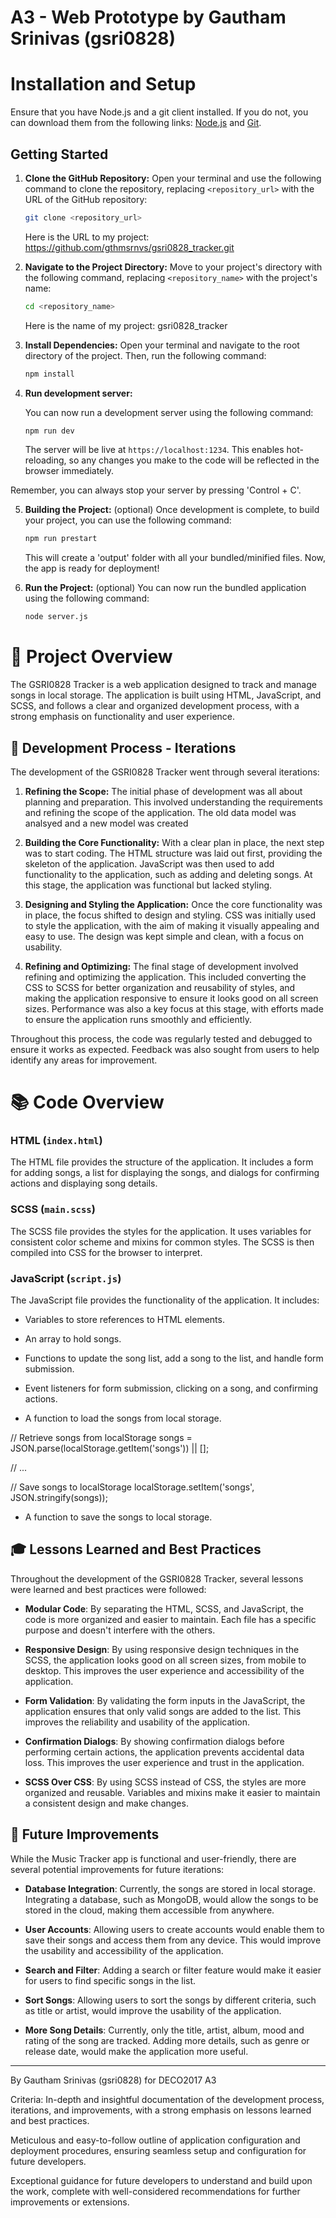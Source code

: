 # A3 - Web Prototype by Gautham Srinivas (gsri0828)

# Installation and Setup  

Ensure that you have Node.js and a git client installed. If you do not, you can download them from the following links: [Node.js](https://nodejs.org/en/download/) and [Git](https://git-scm.com/downloads).

## Getting Started

1. **Clone the GitHub Repository:**
   Open your terminal and use the following command to clone the repository, replacing `<repository_url>` with the URL of the GitHub repository:

   ```bash
   git clone <repository_url>
   ```

   Here is the URL to my project: https://github.com/gthmsrnvs/gsri0828_tracker.git

2. **Navigate to the Project Directory:**
   Move to your project's directory with the following command, replacing `<repository_name>` with the project's name: 

   ```bash
   cd <repository_name>
   ```

   Here is the name of my project: gsri0828_tracker

3. **Install Dependencies:**
   Open your terminal and navigate to the root directory of the project. Then, run the following command:

   ```bash
   npm install
   ```

4. **Run development server:**

   You can now run a development server using the following command:

   ```bash
   npm run dev
   ```

   The server will be live at `https://localhost:1234`. This enables hot-reloading, so any changes you make to the code will be reflected in the browser immediately.

Remember, you can always stop your server by pressing 'Control + C'.

5. **Building the Project:** (optional)
   Once development is complete, to build your project, you can use the following command:

   ```bash
   npm run prestart
   ```

   This will create a 'output' folder with all your bundled/minified files. Now, the app is ready for deployment!

6. **Run the Project:** (optional)
   You can now run the bundled application using the following command:

   ```bash
   node server.js
   ```

# 🎵 Project Overview

The GSRI0828 Tracker is a web application designed to track and manage songs in local storage. The application is built using HTML, JavaScript, and SCSS, and follows a clear and organized development process, with a strong emphasis on functionality and user experience.

## 🚀 Development Process - Iterations

The development of the GSRI0828 Tracker went through several iterations:

1. **Refining the Scope:** The initial phase of development was all about planning and preparation. This involved understanding the requirements and refining the scope of the application. The old data model was analsyed and a new model was created

2. **Building the Core Functionality:** With a clear plan in place, the next step was to start coding. The HTML structure was laid out first, providing the skeleton of the application. JavaScript was then used to add functionality to the application, such as adding and deleting songs. At this stage, the application was functional but lacked styling.

3. **Designing and Styling the Application:** Once the core functionality was in place, the focus shifted to design and styling. CSS was initially used to style the application, with the aim of making it visually appealing and easy to use. The design was kept simple and clean, with a focus on usability.

4. **Refining and Optimizing:** The final stage of development involved refining and optimizing the application. This included converting the CSS to SCSS for better organization and reusability of styles, and making the application responsive to ensure it looks good on all screen sizes. Performance was also a key focus at this stage, with efforts made to ensure the application runs smoothly and efficiently.

Throughout this process, the code was regularly tested and debugged to ensure it works as expected. Feedback was also sought from users to help identify any areas for improvement.

# 📚 Code Overview

### HTML (`index.html`)

The HTML file provides the structure of the application. It includes a form for adding songs, a list for displaying the songs, and dialogs for confirming actions and displaying song details.

### SCSS (`main.scss`)

The SCSS file provides the styles for the application. It uses variables for consistent color scheme and mixins for common styles. The SCSS is then compiled into CSS for the browser to interpret.

### JavaScript (`script.js`)

The JavaScript file provides the functionality of the application. It includes:

- Variables to store references to HTML elements.
- An array to hold songs.
- Functions to update the song list, add a song to the list, and handle form submission.
- Event listeners for form submission, clicking on a song, and confirming actions.

- A function to load the songs from local storage.

// Retrieve songs from localStorage
songs = JSON.parse(localStorage.getItem('songs')) || [];

// ...

// Save songs to localStorage
localStorage.setItem('songs', JSON.stringify(songs));

- A function to save the songs to local storage.

## 🎓 Lessons Learned and Best Practices

Throughout the development of the GSRI0828 Tracker, several lessons were learned and best practices were followed:

- **Modular Code**: By separating the HTML, SCSS, and JavaScript, the code is more organized and easier to maintain. Each file has a specific purpose and doesn't interfere with the others.

- **Responsive Design**: By using responsive design techniques in the SCSS, the application looks good on all screen sizes, from mobile to desktop. This improves the user experience and accessibility of the application.

- **Form Validation**: By validating the form inputs in the JavaScript, the application ensures that only valid songs are added to the list. This improves the reliability and usability of the application.

- **Confirmation Dialogs**: By showing confirmation dialogs before performing certain actions, the application prevents accidental data loss. This improves the user experience and trust in the application.

- **SCSS Over CSS**: By using SCSS instead of CSS, the styles are more organized and reusable. Variables and mixins make it easier to maintain a consistent design and make changes.

## 🚧 Future Improvements

While the Music Tracker app is functional and user-friendly, there are several potential improvements for future iterations:

- **Database Integration**: Currently, the songs are stored in local storage. Integrating a database, such as MongoDB, would allow the songs to be stored in the cloud, making them accessible from anywhere.

- **User Accounts**: Allowing users to create accounts would enable them to save their songs and access them from any device. This would improve the usability and accessibility of the application.

- **Search and Filter**: Adding a search or filter feature would make it easier for users to find specific songs in the list.

- **Sort Songs**: Allowing users to sort the songs by different criteria, such as title or artist, would improve the usability of the application.

- **More Song Details**: Currently, only the title, artist, album, mood and rating of the song are tracked. Adding more details, such as genre or release date, would make the application more useful.

---
By Gautham Srinivas (gsri0828) for DECO2017 A3

Criteria:
In-depth and insightful documentation of the development process, iterations, and improvements, with a strong emphasis on lessons learned and best practices.

Meticulous and easy-to-follow outline of application configuration and deployment procedures, ensuring seamless setup and configuration for future developers. 

Exceptional guidance for future developers to understand and build upon the work, complete with well-considered recommendations for further improvements or extensions.